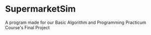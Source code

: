 # SupermarketSim
A program made for our Basic Algorithm and Programming Practicum Course's Final Project
